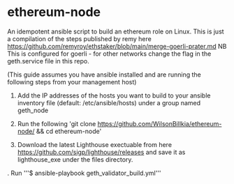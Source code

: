 # ethereum-node
An idempotent ansible script to build an ethereum role on Linux.
This is just a compilation of the steps published by remy here https://github.com/remyroy/ethstaker/blob/main/merge-goerli-prater.md
NB This is configured for goerli - for other networks change the flag in the geth.service file in this repo.

(This guide assumes you have ansible installed and are running the following steps from your management host) 

1. Add the IP addresses of the hosts you want to build to your ansible inventory  file (default: /etc/ansible/hosts) under a group named geth_node 

2. Run the following 'git clone https://github.com/WilsonBillkia/ethereum-node/ && cd ethereum-node'

3. Download the latest Lighthouse exectuable from here https://github.com/sigp/lighthouse/releases and save it as lighthouse_exe under the files directory. 

. Run '''$ ansible-playbook geth_validator_build.yml'''
